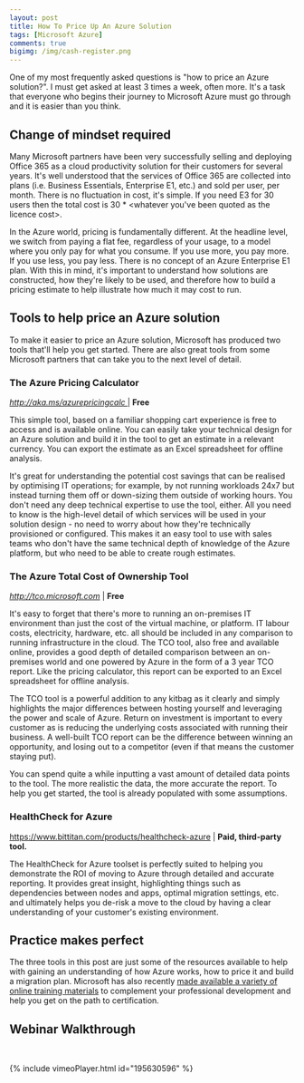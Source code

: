 ```yaml
---
layout: post
title: How To Price Up An Azure Solution
tags: [Microsoft Azure]
comments: true
bigimg: /img/cash-register.png
---
```


One of my most frequently asked questions is "how to price an Azure solution?". I must get asked at least 3 times a week, often more. It's a task that everyone who begins their journey to Microsoft Azure must go through and it is easier than you think.

<h2>Change of mindset required</h2>
Many Microsoft partners have been very successfully selling and deploying Office 365 as a cloud productivity solution for their customers for several years. It's well understood that the services of Office 365 are collected into plans (i.e. Business Essentials, Enterprise E1, etc.) and sold per user, per month. There is no fluctuation in cost, it's simple. If you need E3 for 30 users then the total cost&nbsp;is 30 * &lt;whatever you've been quoted as the licence cost&gt;.

In the Azure world, pricing is fundamentally different. At the headline level, we switch from paying a flat fee, regardless of your usage, to a model where you only pay for what you consume. If you use more, you pay more. If you use less, you pay less. There is no concept of an Azure Enterprise E1 plan. With this in mind, it's important to understand how solutions are constructed, how they're likely to be used, and therefore how to build a pricing estimate to help illustrate how much it may cost to run.
<h2>Tools to help price an Azure solution</h2>
To make it easier to price an Azure solution, Microsoft has produced two tools that'll help you get started. There are also great tools from some Microsoft partners that can take you to the next level of detail.
<h3>The Azure Pricing Calculator</h3>
<a href="http://aka.ms/azurepricingcalc"><em>http://aka.ms/azurepricingcalc </em></a>| <strong>Free</strong>

This simple tool, based on a familiar shopping cart experience is free to access and is available online. You can easily take your technical design for an Azure solution and build it in the tool to get an estimate in a relevant currency. You can export the estimate as an Excel spreadsheet for offline analysis.

It's great for understanding the potential cost savings that can be realised by optimising IT operations; for example, by not running workloads 24x7 but instead turning them off or down-sizing them outside of working hours. You don't need any deep technical expertise to use the tool, either. All you need to know is the high-level detail of which services will be used in your solution design - no need to worry about how they're technically provisioned or configured. This makes it an easy tool to use with sales teams who don't have the same technical depth of knowledge of the Azure platform, but who need to be able to create rough estimates.
<h3>The Azure Total Cost of Ownership Tool</h3>
<em><a href="http://tco.microsoft.com">http://tco.microsoft.com</a>&nbsp;</em>| <strong>Free</strong>

It's easy to forget that there's more to running an on-premises IT environment than just the cost of the virtual machine, or platform. IT labour costs, electricity, hardware, etc. all should be included in any comparison to running infrastructure in the cloud. The TCO tool, also free and available online, provides a good depth of detailed comparison between an on-premises world and one powered by Azure in the form of a 3 year TCO report.&nbsp;Like the pricing calculator, this report can be exported to an Excel spreadsheet for offline analysis.

The TCO tool is a powerful addition to any kitbag as it clearly and simply highlights the major differences between hosting yourself&nbsp;and leveraging the power and scale of Azure. Return on investment is important to every customer as is reducing the underlying costs associated with running their business. A well-built TCO report can be the difference between winning an opportunity, and losing out to a competitor (even if that means the customer staying put).

You can spend quite a while inputting a vast amount of detailed data points to the tool. The more realistic the data, the more accurate the report. To help you get started, the tool is already populated with some assumptions.
<h3>HealthCheck for Azure</h3>
<a href="https://www.bittitan.com/products/healthcheck-azure">https://www.bittitan.com/products/healthcheck-azure</a> | <strong>Paid, third-party tool.</strong>

The HealthCheck for Azure toolset is perfectly suited to helping you demonstrate the ROI of moving to Azure through detailed and accurate reporting. It provides great insight, highlighting things such as dependencies between nodes and apps, optimal migration settings, etc. and ultimately helps you de-risk a move to the cloud by having a clear understanding of your customer's existing environment.
<h2>Practice makes perfect</h2>
The three tools in this post are just some of the resources available to help with gaining an understanding of how Azure works, how to price it and build a migration plan. Microsoft has also recently <a href="http://openedx.microsoft.com">made available a variety of online training materials</a> to complement your professional development and help you get on the path to certification.
<h2>Webinar Walkthrough</h2>
&nbsp;

{% include vimeoPlayer.html id="195630596" %}